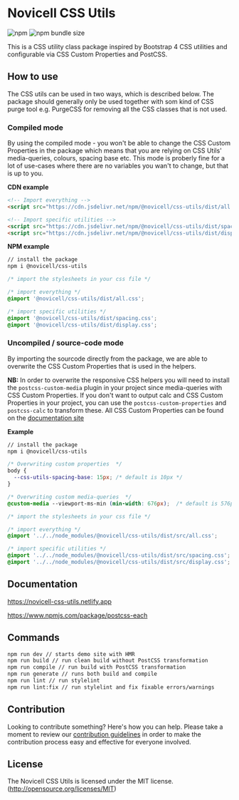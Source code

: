 # Novicell CSS Utils

![npm](https://img.shields.io/npm/v/@novicell/css-utils) ![npm bundle size](https://img.shields.io/bundlephobia/min/@novicell/css-utils)

This is a CSS utility class package inspired by Bootstrap 4 CSS utilities and configurable via CSS Custom Properties and PostCSS.

## How to use

The CSS utils can be used in two ways, which is described below. The package should generally only be used together with som kind of CSS purge tool e.g. PurgeCSS for removing all the CSS classes that is not used.

### Compiled mode

By using the compiled mode - you won't be able to change the CSS Custom Properties in the package which means that you are relying on CSS Utils' media-queries, colours, spacing base etc. This mode is proberly fine for a lot of use-cases where there are no variables you wan't to change, but that is up to you.

**CDN example**

```html
<!-- Import everything -->
<script src="https://cdn.jsdelivr.net/npm/@novicell/css-utils/dist/all.css"></script>

<!-- Import specific utilities -->
<script src="https://cdn.jsdelivr.net/npm/@novicell/css-utils/dist/spacing.css"></script>
<script src="https://cdn.jsdelivr.net/npm/@novicell/css-utils/dist/display.css"></script>
```

**NPM example**

```bash
// install the package
npm i @novicell/css-utils
```

```css
/* import the stylesheets in your css file */

/* import everything */
@import '@novicell/css-utils/dist/all.css';

/* import specific utilities */
@import '@novicell/css-utils/dist/spacing.css';
@import '@novicell/css-utils/dist/display.css';
```

### Uncompiled / source-code mode

By importing the sourcode directly from the package, we are able to overwrite the CSS Custom Properties that is used in the helpers. 

**NB:** In order to overwrite the responsive CSS helpers you will need to install the `postcss-custom-media` plugin in your project since media-queries with CSS Custom Properties. If you don't want to output calc and CSS Custom Properties in your project, you can use the `postcss-custom-properties` and `postcss-calc` to transform these. All CSS Custom Properties can be found on the [documentation site]( https://novicell-css-utils.netlify.app)

**Example**

```bash
// install the package
npm i @novicell/css-utils
```

```css
/* Overwriting custom properties  */
body {
  --css-utils-spacing-base: 15px; /* default is 10px */
}

/* Overwriting custom media-queries  */
@custom-media --viewport-ms-min (min-width: 676px);  /* default is 576px */

/* import the stylesheets in your css file */

/* import everything */
@import '../../node_modules/@novicell/css-utils/dist/src/all.css';

/* import specific utilities */
@import '../../node_modules/@novicell/css-utils/dist/src/spacing.css';
@import '../../node_modules/@novicell/css-utils/dist/src/display.css';
```

## Documentation

https://novicell-css-utils.netlify.app

https://www.npmjs.com/package/postcss-each

## Commands

```bash
npm run dev // starts demo site with HMR
npm run build // run clean build without PostCSS transformation
npm run compile // run build with PostCSS transformation
npm run generate // runs both build and compile
npm run lint // run stylelint
npm run lint:fix // run stylelint and fix fixable errors/warnings
```

## Contribution

Looking to contribute something? Here's how you can help. Please take a moment to review our [contribution guidelines](https://github.com/Novicell/novicell-frontend/wiki/Contribution-guidelines) in order to make the contribution process easy and effective for everyone involved.

## License

The Novicell CSS Utils is licensed under the MIT license. (http://opensource.org/licenses/MIT)
